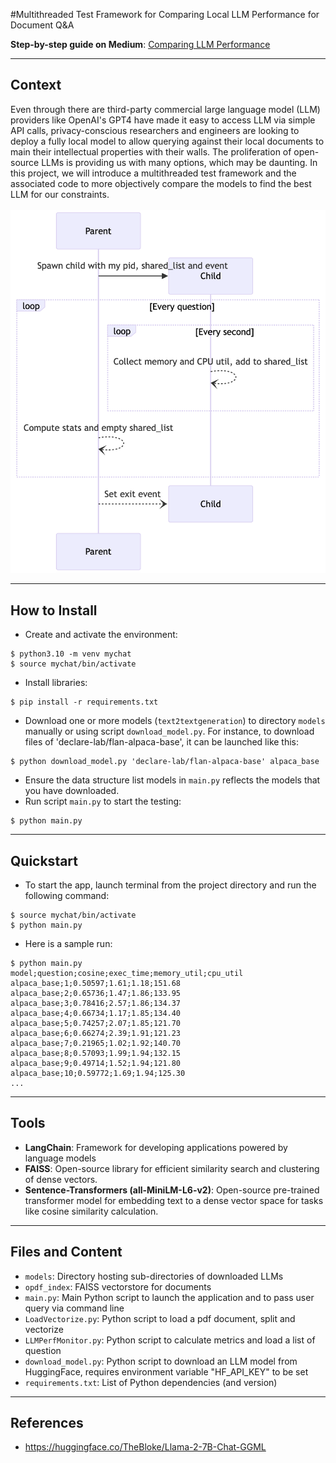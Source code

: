 #Multithreaded Test Framework for Comparing Local LLM Performance for Document Q&A

**Step-by-step guide on Medium**: [Comparing LLM Performance](https://medium.com/@heelara/multi-threaded-framework-for-testing-language-models-for-question-answering-664fdd31b111)
___
## Context
Even through there are third-party commercial large language model (LLM) providers like OpenAI's GPT4 have made it easy to access LLM via simple API calls, privacy-conscious researchers and engineers are looking to deploy a fully local model to allow querying against their local documents to main their intellectual properties with their walls. The proliferation of open-source LLMs is providing us with many options, which may be daunting.
In this project, we will introduce a multithreaded test framework and the associated code to more objectively compare the models to find the best LLM for our constraints.
<br><br>
![Thread Diagram](/assets/thread_diagram.png)
___
## How to Install
- Create and activate the environment:
```
$ python3.10 -m venv mychat
$ source mychat/bin/activate
```
- Install libraries:
```
$ pip install -r requirements.txt
```
- Download one or more models (`text2textgeneration`) to directory `models` manually or using script `download_model.py`. For instance, to download files of 'declare-lab/flan-alpaca-base', it can be launched like this:
```
$ python download_model.py 'declare-lab/flan-alpaca-base' alpaca_base
```
- Ensure the data structure list models in `main.py` reflects the models that you have downloaded.
- Run script `main.py` to start the testing:
```
$ python main.py
```
___
## Quickstart
- To start the app, launch terminal from the project directory and run the following command:
```
$ source mychat/bin/activate
$ python main.py
```
- Here is a sample run:
```
$ python main.py
model;question;cosine;exec_time;memory_util;cpu_util
alpaca_base;1;0.50597;1.61;1.18;151.68
alpaca_base;2;0.65736;1.47;1.86;133.95
alpaca_base;3;0.78416;2.57;1.86;134.37
alpaca_base;4;0.66734;1.17;1.85;134.40
alpaca_base;5;0.74257;2.07;1.85;121.70
alpaca_base;6;0.66274;2.39;1.91;121.23
alpaca_base;7;0.21965;1.02;1.92;140.70
alpaca_base;8;0.57093;1.99;1.94;132.15
alpaca_base;9;0.49714;1.52;1.94;121.80
alpaca_base;10;0.59772;1.69;1.94;125.30
...
```
___
## Tools
- **LangChain**: Framework for developing applications powered by language models
- **FAISS**: Open-source library for efficient similarity search and clustering of dense vectors.
- **Sentence-Transformers (all-MiniLM-L6-v2)**: Open-source pre-trained transformer model for embedding text to a dense vector space for tasks like cosine similarity calculation.

___
## Files and Content
- `models`: Directory hosting sub-directories of downloaded LLMs
- `opdf_index`: FAISS vectorstore for documents
- `main.py`: Main Python script to launch the application and to pass user query via command line
- `LoadVectorize.py`: Python script to load a pdf document, split and vectorize
- `LLMPerfMonitor.py`: Python script to calculate metrics and load a list of question
- `download_model.py`: Python script to download an LLM model from HuggingFace, requires environment variable "HF_API_KEY" to be set
- `requirements.txt`: List of Python dependencies (and version)
___

## References
- https://huggingface.co/TheBloke/Llama-2-7B-Chat-GGML

